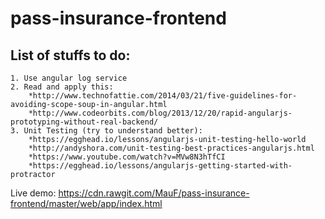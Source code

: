 pass-insurance-frontend
=======================

## List of stuffs to do:
	1. Use angular log service
	2. Read and apply this:
		*http://www.technofattie.com/2014/03/21/five-guidelines-for-avoiding-scope-soup-in-angular.html
		*http://www.codeorbits.com/blog/2013/12/20/rapid-angularjs-prototyping-without-real-backend/
	3. Unit Testing (try to understand better):
		*https://egghead.io/lessons/angularjs-unit-testing-hello-world
		*http://andyshora.com/unit-testing-best-practices-angularjs.html
		*https://www.youtube.com/watch?v=MVw8N3hTfCI
		*https://egghead.io/lessons/angularjs-getting-started-with-protractor

Live demo: https://cdn.rawgit.com/MauF/pass-insurance-frontend/master/web/app/index.html
